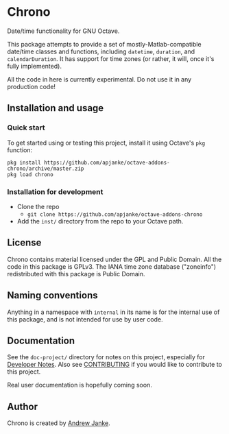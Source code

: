Chrono
======

Date/time functionality for GNU Octave.

This package attempts to provide a set of mostly-Matlab-compatible date/time classes and functions, including `datetime`, `duration`, and `calendarDuration`. It has support for time zones (or rather, it will, once it's fully implemented).

All the code in here is currently experimental. Do not use it in any production code!

## Installation and usage

### Quick start

To get started using or testing this project, install it using Octave's `pkg` function:

```
pkg install https://github.com/apjanke/octave-addons-chrono/archive/master.zip
pkg load chrono
```

### Installation for development

* Clone the repo
  * `git clone https://github.com/apjanke/octave-addons-chrono`
* Add the `inst/` directory from the repo to your Octave path.

## License

Chrono contains material licensed under the GPL and Public Domain. All the code in this package is GPLv3. The IANA time zone database ("zoneinfo") redistributed with this package is Public Domain.

## Naming conventions

Anything in a namespace with `internal` in its name is for the internal use of this package, and is not intended for use by user code.

## Documentation

See the `doc-project/` directory for notes on this project, especially for [Developer Notes](doc-project/Developer-Notes.md). Also see [CONTRIBUTING](CONTRIBUTING.md) if you would like to contribute to this project.

Real user documentation is hopefully coming soon.

## Author

Chrono is created by [Andrew Janke](https://apjanke.net).
